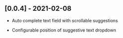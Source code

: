 ## [0.0.4] - 2021-02-08

- Auto complete text field with scrollable suggestions

- Configurable position of suggestive text dropdown
